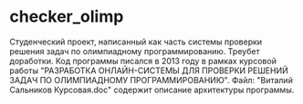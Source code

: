 checker_olimp
=============

Студенческий проект, написанный как часть системы проверки решения задач по олимпиадному программированию. Треубет доработки.
Код программы писался в 2013 году в рамках курсовой работы "РАЗРАБОТКА ОНЛАЙН-СИСТЕМЫ ДЛЯ ПРОВЕРКИ РЕШЕНИЙ ЗАДАЧ ПО ОЛИМПИАДНОМУ ПРОГРАММИРОВАНИЮ".
Файл: "Виталий Сальников Курсовая.doc" содержит описание архитектуры программы.
